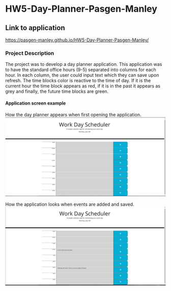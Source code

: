 # HW5-Day-Planner-Pasgen-Manley

## Link to application
https://pasgen-manley.github.io/HW5-Day-Planner-Pasgen-Manley/

### Project Description
The project was to develop a day planner application. This application was to have the standard office hours (9-5) separated into columns for each hour. In each column, the user could input text which they can save upon refresh. The time blocks color is reactive to the time of day. If it is the current hour the time block appears as red, if it is in the past it appears as grey and finally, the future time blocks are green.

#### Application screen example

How the day planner appears when first opening the application.
![Day planner initial look.](./Assets/images/day-planner.png)


How the application looks when events are added and saved.
![Saved event items for reminders.](./Assets/images/filled-in-planner.png)
